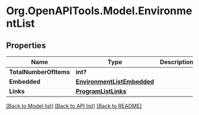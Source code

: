 # Org.OpenAPITools.Model.EnvironmentList
## Properties

Name | Type | Description | Notes
------------ | ------------- | ------------- | -------------
**TotalNumberOfItems** | **int?** |  | [optional] 
**Embedded** | [**EnvironmentListEmbedded**](EnvironmentListEmbedded.md) |  | [optional] 
**Links** | [**ProgramListLinks**](ProgramListLinks.md) |  | [optional] 

[[Back to Model list]](../README.md#documentation-for-models) [[Back to API list]](../README.md#documentation-for-api-endpoints) [[Back to README]](../README.md)

